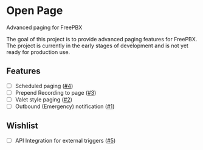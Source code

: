 # Open Page
Advanced paging for FreePBX

The goal of this project is to provide advanced paging features for FreePBX. The project is currently in the early stages of development and is not yet ready for production use.

## Features

- [ ] Scheduled paging ([#4][i4])
- [ ] Prepend Recording to page ([#3][i3])
- [ ] Valet style paging ([#2][i2])
- [ ] Outbound (Emergency) notification ([#1][i1])

## Wishlist

- [ ] API Integration for external triggers ([#5][i5])

[i4]: https://github.com/jfinstrom/openpage/issues/4
[i3]: https://github.com/jfinstrom/openpage/issues/3
[i2]: https://github.com/jfinstrom/openpage/issues/2
[i1]: https://github.com/jfinstrom/openpage/issues/1
[i5]: https://github.com/jfinstrom/openpage/issues/5
